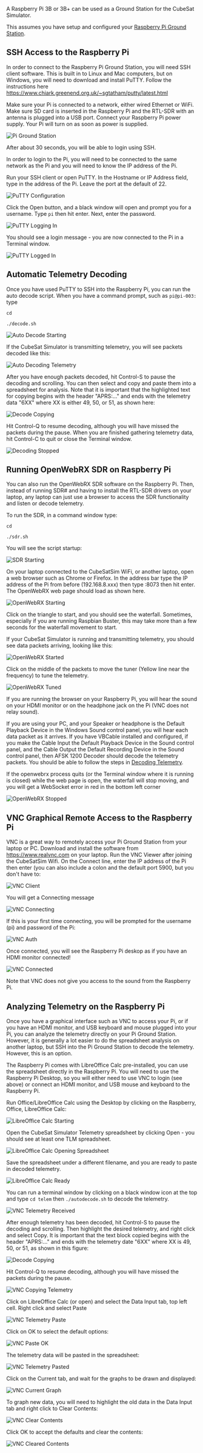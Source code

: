 A Raspberry Pi 3B or 3B+ can be used as a Ground Station for the CubeSat Simulator.

This assumes you have setup and configured your [Raspberry Pi Ground Station](Raspberry-Pi-Ground-Station-Setup).

## SSH Access to the Raspberry Pi

In order to connect to the Raspberry Pi Ground Station, you will need SSH client software.  This is built in to Linux and Mac computers, but on Windows, you will need to download and install PuTTY.  Follow the instructions here https://www.chiark.greenend.org.uk/~sgtatham/putty/latest.html

Make sure your Pi is connected to a network, either wired Ethernet or WiFi.  Make sure SD card is inserted in the Raspberry Pi and the RTL-SDR with an antenna is plugged into a USB port.  Connect your Raspberry Pi power supply. Your Pi will turn on as soon as power is supplied. 

![Pi Ground Station](https://countingfromzero.net/amsat/PiGroundStationRunning.jpg) 

After about 30 seconds, you will be able to login using SSH.

In order to login to the Pi, you will need to be connected to the same network as the Pi and you will need to know the IP address of the Pi. 

Run your SSH client or open PuTTY.  In the Hostname or IP Address field, type in the address of the Pi.  Leave the port at the default of 22.   

![PuTTY Configuration](https://countingfromzero.net/amsat/PuTTYConfig.PNG)

Click the Open button, and a black window will open and prompt you for a username.  Type `pi` then hit enter.  Next, enter the password.  

![PuTTY Logging In](https://countingfromzero.net/amsat/Login.PNG)

You should see a login message - you are now connected to the Pi in a Terminal window.

![PuTTY Logged In](https://countingfromzero.net/amsat/LoggedIn.PNG)

## Automatic Telemetry Decoding 

Once you have used PuTTY to SSH into the Raspberry Pi, you can run the auto decode script.  When you have a command prompt, such as  `pi@pi-003:`  type 

`cd` 

`./decode.sh`

![Auto Decode Starting](https://countingfromzero.net/amsat/DecodeStarting.PNG)

If the CubeSat Simulator is transmitting telemetry, you will see packets decoded like this:

![Auto Decoding Telemetry](https://countingfromzero.net/amsat/DecodeRunning.PNG)

After you have enough packets decoded, hit Control-S to pause the decoding and scrolling.  You can then select and copy and paste them into a spreadsheet for analysis.  Note that it is important that the highlighted text for copying begins with the header "APRS:..." and ends with the telemetry data "6XX" where XX is either 49, 50, or 51, as shown here:

![Decode Copying](https://countingfromzero.net/amsat/DecodeCopy.PNG)

Hit Control-Q to resume decoding, although you will have missed the packets during the pause.  When you are finished gathering telemetry data, hit Control-C to quit or close the Terminal window.

![Decoding Stopped](https://countingfromzero.net/amsat/DecodeStopped.PNG)

## Running OpenWebRX SDR on Raspberry Pi

You can also run the OpenWebRX SDR software on the Raspberry Pi.  Then, instead of running SDR# and having to install the RTL-SDR drivers on your laptop, any laptop can just use a browser to access the SDR functionality and listen or decode telemetry.

To run the SDR, in a command window type:

`cd` 

`./sdr.sh`

You will see the script startup:

![SDR Starting](https://countingfromzero.net/amsat/SDRStarting2.PNG)

On your laptop connected to the CubeSatSim WiFi, or another laptop, open a web browser such as Chrome or Firefox.  In the address bar type the IP address of the Pi from before (192.168.8.xxx) then type :8073 then hit enter.  The OpenWebRX web page should load as shown here.

![OpenWebRX Starting](https://countingfromzero.net/amsat/OpenWebRXStarting.PNG)

Click on the triangle to start, and you should see the waterfall.  Sometimes, especially if you are running Raspbian Buster, this may take more than a few seconds for the waterfall movement to start.

If your CubeSat Simulator is running and transmitting telemetry, you should see data packets arriving, looking like this:

![OpenWebRX Started](https://countingfromzero.net/amsat/OpenWebRXStarted.PNG)

Click on the middle of the packets to move the tuner (Yellow line near the frequency) to tune the telemetry.

![OpenWebRX Tuned](https://countingfromzero.net/amsat/OpenWebRXTuned.PNG)

If you are running the browser on your Raspberry Pi, you will hear the sound on your HDMI monitor or on the headphone jack on the Pi (VNC does not relay sound).  

If you are using your PC, and your Speaker or headphone is the Default Playback Device in the Windows Sound control panel, you will hear each data packet as it arrives.  If you have VBCable installed and configured, if you make the Cable Input the Default Playback Device in the Sound control panel, and the Cable Output the Default Recording Device in the Sound control panel, then AFSK 1200 Decoder should decode the telemetry packets.  You should be able to follow the steps in [Decoding Telemetry](Decoding-Telemetry).

If the openwebrx process quits (or the Terminal window where it is running is closed) while the web page is open, the waterfall will stop moving, and you will get a WebSocket error in red in the bottom left corner

![OpenWebRX Stopped](https://countingfromzero.net/amsat/OpenWebRXStopped.PNG)


## VNC Graphical Remote Access to the Raspberry Pi

VNC is a great way to remotely access your Pi Ground Station from your laptop or PC.  Download and install the software from https://www.realvnc.com on your laptop.  Run the VNC Viewer after joining the CubeSatSim Wifi. On the Connect line, enter the IP address of the Pi then enter (you can also include a colon and the default port 5900, but you don't have to:

![VNC Client](https://countingfromzero.net/amsat/VNCClient.PNG)

You will get a Connecting message

![VNC Connecting](https://countingfromzero.net/amsat/VNCConnecting.PNG)

If this is your first time connecting, you will be prompted for the username (pi) and password of the Pi:

![VNC Auth](https://countingfromzero.net/amsat/VNCAuth.PNG)

Once connected, you will see the Raspberry Pi deskop as if you have an HDMI monitor connected!

![VNC Connected](https://countingfromzero.net/amsat/VNCConnected.PNG)

Note that VNC does not give you access to the sound from the Raspberry Pi.

## Analyzing Telemetry on the Raspberry Pi

Once you have a graphical interface such as VNC to access your Pi, or if you have an HDMI monitor, and USB keyboard and mouse plugged into your Pi, you can analyze the telemetry directly on your Pi Ground Station.  However, it is generally a lot easier to do the spreadsheet analysis on another laptop, but SSH into the Pi Ground Station to decode the telemetry.  However, this is an option.

The Raspberry Pi comes with LibreOffice Calc pre-installed, you can use the spreadsheet directly in the Raspberry Pi.  You will need to use the Raspberry Pi Desktop, so you will either need to use VNC to login (see above) or connect an HDMI monitor, and USB mouse and keyboard to the Raspberry Pi.

Run Office/LibreOffice Calc using the Desktop by clicking on the Raspberry, Office, LibreOffice Calc:

![LibreOffice Calc Starting](https://countingfromzero.net/amsat/LibreOfficeCalcOpening.PNG)

Open the CubeSat Simulator Telemetry spreadsheet by clicking Open - you should see at least one TLM spreadsheet.

![LibreOffice Calc Opening Spreadsheet](https://countingfromzero.net/amsat/LibreOfficeCalcOpeningFile.PNG)

Save the spreadsheet under a different filename, and you are ready to paste in decoded telemetry.

![LibreOffice Calc Ready](https://countingfromzero.net/amsat/LibreOfficeCalcReady.PNG)

You can run a terminal window by clicking on a black window icon at the top and type `cd telem` then `./autodecode.sh` to decode the telemetry.

![VNC Telemetry Received](https://countingfromzero.net/amsat/TelemReceiving.PNG)

After enough telemetry has been decoded, hit Control-S to pause the decoding and scrolling.  Then highlight the desired telemetry, and right click and select Copy. It is important that the text block copied begins with the header "APRS:..." and ends with the telemetry date "6XX" where XX is 49, 50, or 51, as shown in this figure:

![Decode Copying](https://countingfromzero.net/amsat/DecodeCopy.PNG)

Hit Control-Q to resume decoding, although you will have missed the packets during the pause.

![VNC Copying Telemetry](https://countingfromzero.net/amsat/TelemCopy.PNG)

Click on LibreOffice Calc (or open) and select the Data Input tab, top left cell.  Right click and select Paste

![VNC Telemetry Paste](https://countingfromzero.net/amsat/TelemPaste.PNG)

Click on OK to select the default options:

![VNC Paste OK](https://countingfromzero.net/amsat/TelemPasteOK.PNG)

The telemetry data will be pasted in the spreadsheet:

![VNC Telemetry Pasted](https://countingfromzero.net/amsat/TelemPasted.PNG)

Click on the Current tab, and wait for the graphs to be drawn and displayed:

![VNC Current Graph](https://countingfromzero.net/amsat/TelemCurrent.PNG)

To graph new data, you will need to highlight the old data in the Data Input tab and right click to Clear Contents:

![VNC Clear Contents](https://countingfromzero.net/amsat/TelemClearContents.PNG)

Click OK to accept the defaults and clear the contents:

![VNC Cleared Contents](https://countingfromzero.net/amsat/TelemClearedContents.PNG)








